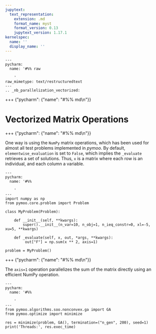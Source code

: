 ```yaml
---
jupytext:
  text_representation:
    extension: .md
    format_name: myst
    format_version: 0.13
    jupytext_version: 1.17.1
kernelspec:
  name: ''
  display_name: ''
---
```


```{raw-cell}
---
pycharm:
  name: '#%% raw

    '
raw_mimetype: text/restructuredtext
---
.. _nb_parallelization_vectorized:
```

+++ {"pycharm": {"name": "#%% md\n"}}

# Vectorized Matrix Operations

+++ {"pycharm": {"name": "#%% md\n"}}

One way is using the `NumPy` matrix operations, which has been used for almost all test problems implemented in *pymoo*.
By default, `elementwise_evaluation` is set to `False`, which implies the `_evaluate` retrieves a set of solutions.
Thus, `x` is a matrix where each row is an individual, and each column a variable.

```{code-cell} ipython3
---
pycharm:
  name: '#%%

    '
---
import numpy as np
from pymoo.core.problem import Problem

class MyProblem(Problem):

    def __init__(self, **kwargs):
        super().__init__(n_var=10, n_obj=1, n_ieq_constr=0, xl=-5, xu=5, **kwargs)

    def _evaluate(self, x, out, *args, **kwargs):
         out["F"] = np.sum(x ** 2, axis=1)

problem = MyProblem()
```

+++ {"pycharm": {"name": "#%% md\n"}}

The `axis=1` operation parallelizes the sum of the matrix directly using an efficient NumPy operation.

```{code-cell} ipython3
---
pycharm:
  name: '#%%

    '
---
from pymoo.algorithms.soo.nonconvex.ga import GA
from pymoo.optimize import minimize

res = minimize(problem, GA(), termination=("n_gen", 200), seed=1)
print('Threads:', res.exec_time)
```
